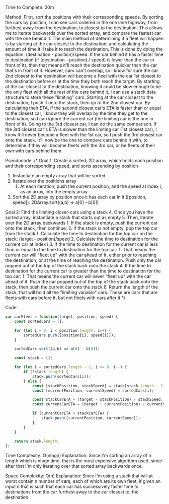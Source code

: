 Time to Complete: 30m

Method: First, sort the positions with their corresponding speeds. By sorting the cars by position, I can see cars ordered in the one lane highway, from furthest away from the destination, to closest to the destination. This allows me to iterate backwards over the sorted array, and compare the fastest car with the one behind it. The main method of determining if a fleet will happen is by starting at the car closest to the destination, and calculating the amount of time it'll take it to reach the destination. This is done by doing the equation: (destination - position)/speed. If the car behind it has a faster time to destination (if (destination - position) / speed) is lower than the car in front of it), then that means it'll reach the destination quicker than the car that's in front of it. However, cars can't overlap, so I know for sure the car 2nd closest to the destination will become a fleet with the car 1st closest to the destination before or at the time they both reach the target. By starting at the car closest to the destination, knowing it could be slow enough to be the only fleet with all the rest of the cars behind it, I can use a stack data structure to store these "limiting" cars. Starting at the car closest to the destination, I push it onto the stack, then go to the 2nd closest car. By calculating their ETA, if the second closest car's ETA is faster than or equal to the closest car, I know they will overlap by the time they get to the destination, so I can ignore the current car (the limiting car is the one in front of it). Going to the 3rd closest car, I can do the same comparison. If the 3rd closest car's ETA is slower than the limiting car (1st closest car), I know it'll never become a fleet with the 1st car, so I push the 3rd closest car onto the stack. It'll now be the one to compare cars behind it with, to determine if they will become fleets with the 3rd car, or be fleets of their own with cars behind them.

Pseudocode: 
/*
Goal 1: Create a sorted, 2D array, which holds each position and their corresponding speed, and sorts ascending by position
1. Instantiate an empty array that will be sorted
2. Iterate over the positions array
    1. At each iteration, push the current position, and the speed at index i, as an array, into the empty array
3. Sort the 2D array by position once it has each car in it ([position, speed]): 2DArray.sort((a,b) => a[0] - b[0])

Goal 2: Find the limiting closer-cars using a stack
4. Once you have the sorted array, instantiate a stack that starts out as empty
5. Then, iterate over the 2D array backwards
    1. If the stack is empty, push the current car onto the stack, then continue;
    2. If the stack is not empty, pop the top car from the stack
        1. Calculate the time to destination for the top car on the stack: (target - position)/speed
        2. Calculate the time to destination for the current car at index i
        3. If the time to destination for the current car is less than or equal to the time to destination for the top car:
            1. That means the current car will "fleet up" with the car ahead of it, either prior to reaching the destination, or at the time of reaching the destination. Push only the car popped out of the top of the stack back onto the stack
        4. If the time to destination for the current car is greater than the time to destination for the top car:
            1. That means the current car will never "fleet up" with the car ahead of it. Push the car popped out of the top of the stack back onto the stack, then push the current car onto the stack
6. Return the length of the stack, that will hold all the "limiting variable" cars. These are cars that are fleets with cars before it, but not fleets with cars after it 
 */

Code: 
```js
var carFleet = function(target, position, speed) {
    const sortedCars = [];

    for (let i = 0; i < position.length; i++) {
        sortedCars.push([position[i], speed[i]]);
    }

    sortedCars.sort((a,b) => a[0] - b[0]); 

    const stack = [];

    for (let i = sortedCars.length - 1; i >= 0; i--) {
        if (!stack.length) {
            stack.push(sortedCars[i]);
        } else {
            const [stackPosition, stackSpeed] = stack[stack.length - 1];
            const [currentPosition, currentSpeed] = sortedCars[i];

            const stackCarETA = (target - stackPosition) / stackSpeed;
            const currentCarETA = (target - currentPosition) / currentSpeed;

            if (currentCarETA > stackCarETA) {
                stack.push([currentPosition, currentSpeed]);
            }
        }
    }

    return stack.length;
};
```

Time Complexity: O(nlogn)
Explanation: Since I'm sorting an array of n length which is nlogn time, that is the most expensive algorithm used, since after that I'm only iterating over that sorted array backwards once.

Space Complexity: O(n)
Explanation: Since I'm using a stack that will at worst contain n number of cars, each of which are its own fleet, if given an input n that is such that each car has successively faster time to destinations from the car furthest away to the car closest to, the destination.
